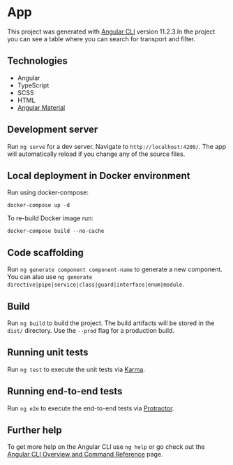 # App

This project was generated with [Angular CLI](https://github.com/angular/angular-cli) version 11.2.3.In the project you can see a table where you can search for transport and filter.

## Technologies

- Angular
- TypeScript
- SCSS
- HTML
- [Angular Material](https://material.angular.io/)


## Development server

Run `ng serve` for a dev server. Navigate to `http://localhost:4200/`. The app will automatically reload if you change any of the source files.

## Local deployment in Docker environment
Run using docker-compose:
```
docker-compose up -d
```
To re-build Docker image run:
```
docker-compose build --no-cache
```

## Code scaffolding

Run `ng generate component component-name` to generate a new component. You can also use `ng generate directive|pipe|service|class|guard|interface|enum|module`.

## Build

Run `ng build` to build the project. The build artifacts will be stored in the `dist/` directory. Use the `--prod` flag for a production build.

## Running unit tests

Run `ng test` to execute the unit tests via [Karma](https://karma-runner.github.io).

## Running end-to-end tests

Run `ng e2e` to execute the end-to-end tests via [Protractor](http://www.protractortest.org/).

## Further help

To get more help on the Angular CLI use `ng help` or go check out the [Angular CLI Overview and Command Reference](https://angular.io/cli) page.
